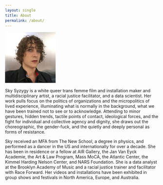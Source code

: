 ```yaml
---
layout: single
title: About
permalink: /about/
---
```


<img src="/assets/Headshot.png" alt="Headshot" style="width: 33%;" />

Sky Syzygy is a white queer trans femme film and installation maker and multidisciplinary artist, a racial justice facilitator, and a data scientist. Her work pulls focus on the politics of organizations and the micropolitics of lived experience, illuminating what is normally in the background, what we have been trained not to see or to acknowledge. Attending to minor gestures, hidden trends, tactile points of contact, ideological forces, and the fight for individual and collective agency and dignity, she draws out the choreographic, the gender-fuck, and the quietly and deeply personal as forms of resistance.

Sky received an MFA from The New School, a degree in physics, and performed as a dancer in the US and internationally for over a decade. She has been in residence or a fellow at AIR Gallery, the Jan Van Eyck Academie, the Art &amp; Law Program, Mass MoCA, the Atlantic Center, the Kimmel Harding Nelson Center, and NARS Foundation. She is a data analyst at the Brooklyn Academy of Music and a racial justice trainer and facilitator with Race Forward. Her videos and installations have been exhibited in group shows and festivals in North America, Europe, and Australia.
